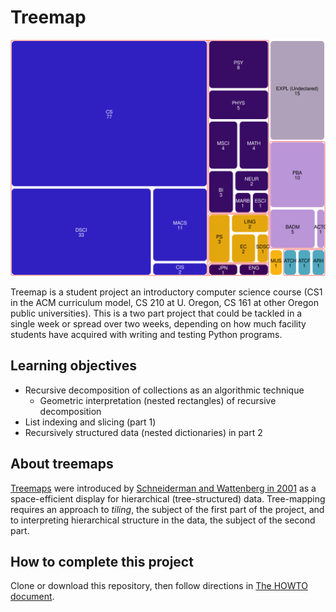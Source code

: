 # Treemap

![A treemap of CS course enrollment by major](docs/img/majors-23F.svg)

Treemap is a student project an introductory computer science course
(CS1 in the ACM curriculum model, CS 210 at U. Oregon, CS 161 at 
other Oregon public universities). This is a two part project that 
could be tackled in a single week or 
spread over two weeks, depending on how much facility students have 
acquired with writing and testing Python programs.

## Learning objectives

- Recursive decomposition of collections as an algorithmic technique
    - Geometric interpretation (nested rectangles) of recursive 
      decomposition
- List indexing and slicing (part 1)
- Recursively structured data (nested dictionaries) in part 2

## About treemaps

[Treemaps](https://en.wikipedia.org/wiki/Treemapping) were
introduced by [Schneiderman and Wattenberg in 2001](
https://dl.acm.org/doi/10.1145/102377.115768)
as a space-efficient display for hierarchical (tree-structured) data.
Tree-mapping requires an approach to _tiling_, the subject of the 
first part of the project, and to interpreting hierarchical structure 
in the data, the subject of the second part. 

## How to complete this project

Clone or download this repository, then follow directions in
[The HOWTO document](docs/HOWTO-Treemap.md).
